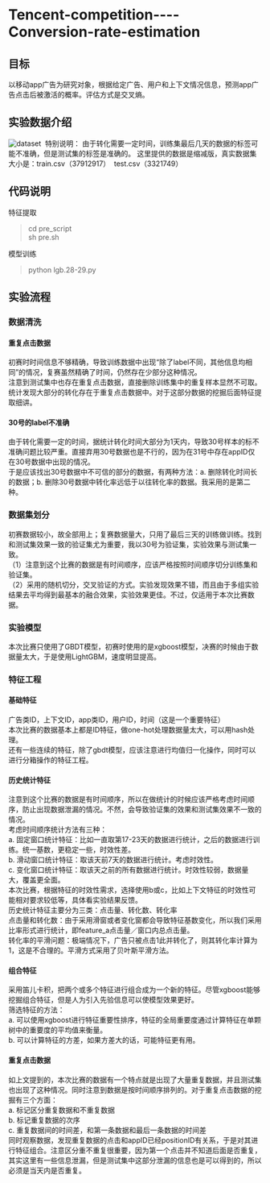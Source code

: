 # Tencent-competition----Conversion-rate-estimation
## 目标
以移动app广告为研究对象，根据给定广告、用户和上下文情况信息，预测app广告点击后被激活的概率。评估方式是交叉熵。
## 实验数据介绍
![dataset](https://github.com/Maggione/Tencent-competition----Conversion-rate-estimation/raw/master/dataset.jpeg) 
特别说明：
由于转化需要一定时间，训练集最后几天的数据的标签可能不准确，但是测试集的标签是准确的。
这里提供的数据是缩减版，真实数据集大小是：train.csv（37912917）  test.csv（3321749）
## 代码说明
特征提取<br>
> cd pre_script <br>
> sh pre.sh <br>

模型训练<br>
> python lgb.28-29.py
## 实验流程
### 数据清洗
#### 重复点击数据
初赛时时间信息不够精确，导致训练数据中出现“除了label不同，其他信息均相同”的情况，复赛虽然精确了时间，仍然存在少部分这种情况。<br> 
注意到测试集中也存在重复点击数据，直接删除训练集中的重复样本显然不可取。统计发现大部分的转化存在于重复点击数据中。对于这部分数据的挖掘后面特征提取细讲。<br> 
#### 30号的label不准确
由于转化需要一定的时间，据统计转化时间大部分为1天内，导致30号样本的标不准确问题比较严重。直接弃用30号数据也是不行的，因为在31号中存在appID仅在30号数据中出现的情况。<br> 
于是应该找出30号数据中不可信的部分的数据，有两种方法：a. 删除转化时间长的数据；b. 删除30号数据中转化率远低于以往转化率的数据。我采用的是第二种。<br> 
### 数据集划分
初赛数据较小，故全部用上；复赛数据量大，只用了最后三天的训练做训练。找到和测试集效果一致的验证集尤为重要，我以30号为验证集，实验效果与测试集一致。<br> 
（1）注意到这个比赛的数据是有时间顺序，应该严格按照时间顺序切分训练集和验证集。<br> 
（2）采用的随机切分，交叉验证的方式。实验发现效果不错，而且由于多组实验结果去平均得到最基本的融合效果，实验效果更佳。不过，仅适用于本次比赛数据。<br> 
### 实验模型
本次比赛只使用了GBDT模型，初赛时使用的是xgboost模型，决赛的时候由于数据量太大，于是使用LightGBM，速度明显提高。<br> 
### 特征工程
#### 基础特征
广告类ID，上下文ID，app类ID，用户ID，时间（这是一个重要特征）<br> 
本次比赛的数据基本上都是ID特征，做one-hot处理数据量太大，可以用hash处理。<br> 
还有一些连续的特征，除了gbdt模型，应该注意进行均值归一化操作，同时可以进行分箱操作的特征工程。<br> 
#### 历史统计特征
注意到这个比赛的数据是有时间顺序，所以在做统计的时候应该严格考虑时间顺序，防止出现数据泄漏的情况。不然，会导致验证集的效果和测试集效果不一致的情况。<br> 
考虑时间顺序统计方法有三种：<br> 
a. 固定窗口统计特征：比如一直取第17-23天的数据进行统计，之后的数据进行训练。统一基数，更稳定一些，时效性差。<br> 
b. 滑动窗口统计特征：取该天前7天的数据进行统计。考虑时效性。<br> 
c. 变化窗口统计特征：取该天之前的所有数据进行统计。时效性较弱，数据量大，覆盖更全面。<br> 
本次比赛，根据特征的时效性需求，选择使用b或c，比如上下文特征的时效性可能相对要求较低等，具体看实验结果反馈。<br> 
历史统计特征主要分为三类：点击量、转化数、转化率<br> 
点击量和转化数：由于采用滑窗或者变化窗都会导致特征基数变化，所以我们采用比率形式进行统计，即feature_a点击量／窗口内总点击量。<br> 
转化率的平滑问题：极端情况下，广告只被点击1此并转化了，则其转化率计算为1，这是不合理的。平滑方式采用了贝叶斯平滑方法。<br> 
#### 组合特征
采用笛儿卡积，把两个或多个特征进行组合成为一个新的特征。尽管xgboost能够挖掘组合特征，但是人为引入先验信息可以使模型效果更好。<br> 
筛选特征的方法：<br> 
a. 可以使用xgboost进行特征重要性排序，特征的全局重要度通过计算特征在单颗树中的重要度的平均值来衡量。<br> 
b. 可以计算特征的方差，如果方差大的话，可能特征更有用。<br> 
#### 重复点击数据
如上文提到的，本次比赛的数据有一个特点就是出现了大量重复数据，并且测试集也出现了这种情况。同时注意到数据是按时间顺序排列的。对于重复点击数据的挖掘有三个方面：<br> 
a. 标记区分重复数据和不重复数据<br> 
b. 标记重复数据的次序<br> 
c. 重复数据间的时间差，和第一条数据和最后一条数据的时间差<br> 
同时观察数据，发现重复数据的点击和appID已经positionID有关系，于是对其进行特征组合。注意区分重不重复很重要，因为第一个点击并不知道后面是否重复，其实这里有一些信息泄漏，但是测试集中这部分泄漏的信息也是可以得到的，所以必须是当天内是否重复。<br> 
